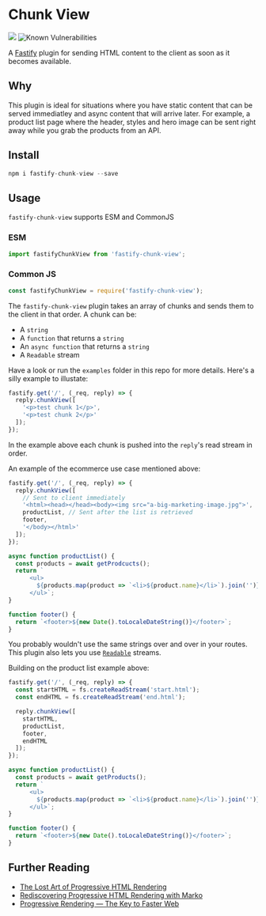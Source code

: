 # Chunk View

<a href="https://github.com/grommett/fastify-chunk-view/actions/workflows/ci.yaml"><img src="https://github.com/grommett/fastify-chunk-view/workflows/CI/badge.svg" /></a>
![Known Vulnerabilities](https://snyk.io/test/github/grommett/fastify-chunk-view/badge.svg)

A [Fastify](https://www.fastify.io/) plugin for sending HTML content to the client as soon as it becomes available.


## Why

This plugin is ideal for situations where you have static content that can be served immediatley and async content that will arrive later. For example, a product list page where the header, styles and hero image can be sent right away while you grab the products from an API.

## Install
```js
npm i fastify-chunk-view --save
```
## Usage
`fastify-chunk-view` supports ESM and CommonJS
### ESM
```js
import fastifyChunkView from 'fastify-chunk-view';
```

### Common JS
```js
const fastifyChunkView = require('fastify-chunk-view');
```
The `fastify-chunk-view` plugin takes an array of chunks and sends them to the client in that order. A chunk can be:
- A `string`
- A `function` that returns a `string`
- An `async function` that returns a `string`
- A `Readable` stream

Have a look or run the `examples` folder in this repo for more details. Here's a silly example to illustate:

```js
fastify.get('/', (_req, reply) => {
  reply.chunkView([
    '<p>test chunk 1</p>',
    '<p>test chunk 2</p>'
  ]);
});
```

In the example above each chunk is pushed into the `reply`'s read stream in order.

An example of the ecommerce use case mentioned above:

```js
fastify.get('/', (_req, reply) => {
  reply.chunkView([
    // Sent to client immediately
    '<html><head></head><body><img src="a-big-marketing-image.jpg">',
    productList, // Sent after the list is retrieved
    footer,
    '</body></html>'
  ]);
});

async function productList() {
  const products = await getProdcucts();
  return `
      <ul>
        ${products.map(product => `<li>${product.name}</li>`).join('')}
      </ul>`;
}

function footer() {
  return `<footer>${new Date().toLocaleDateString()}</footer>`;
}
```

You probably wouldn't use the same strings over and over in your routes. This plugin also lets you use [`Readable`](https://nodejs.org/api/stream.html#readable-streams) streams.

Building on the product list example above:

```js
fastify.get('/', (_req, reply) => {
  const startHTML = fs.createReadStream('start.html');
  const endHTML = fs.createReadStream('end.html');

  reply.chunkView([
    startHTML,
    productList,
    footer,
    endHTML
  ]);
});

async function productList() {
  const products = await getProducts();
  return `
      <ul>
        ${products.map(product => `<li>${product.name}</li>`).join('')}
      </ul>`;
}

function footer() {
  return `<footer>${new Date().toLocaleDateString()}</footer>`;
}
```

## Further Reading
- [The Lost Art of Progressive HTML Rendering](https://blog.codinghorror.com/the-lost-art-of-progressive-html-rendering/)
- [Rediscovering Progressive HTML Rendering with Marko](https://tech.ebayinc.com/engineering/async-fragments-rediscovering-progressive-html-rendering-with-marko/)
- [Progressive Rendering — The Key to Faster Web](https://medium.com/the-thinkmill/progressive-rendering-the-key-to-faster-web-ebfbbece41a4)

